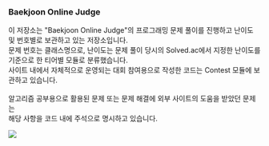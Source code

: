 ### Baekjoon Online Judge
이 저장소는 "Baekjoon Online Judge"의 프로그래밍 문제 풀이를 진행하고 난이도 및 번호별로 보관하고 있는 저장소입니다.<br>
문제 번호는 클래스명으로, 난이도는 문제 풀이 당시의 Solved.ac에서 지정한 난이도를 기준으로 한 티어별 모듈로 분류했습니다.<br>
사이트 내에서 자체적으로 운영되는 대회 참여용으로 작성한 코드는 Contest 모듈에 보관하고 있습니다.
<br><br>
알고리즘 공부용으로 활용된 문제 또는 문제 해결에 외부 사이트의 도움을 받았던 문제는<br>
해당 사항을 코드 내에 주석으로 명시하고 있습니다.

<img src="http://mazassumnida.wtf/api/v2/generate_badge?boj=livecode" />
